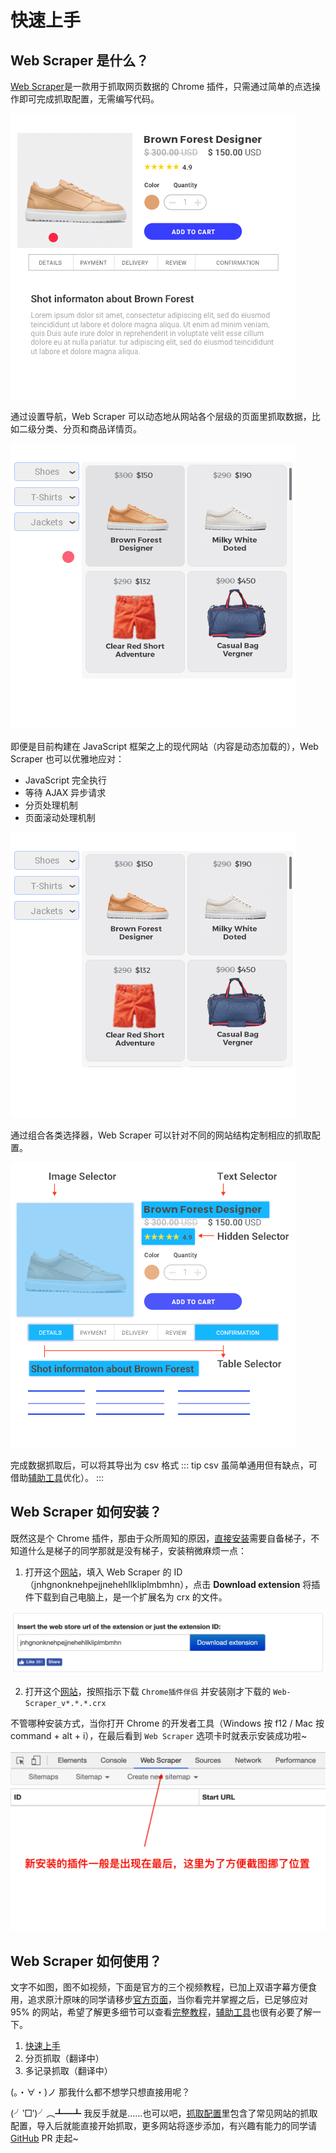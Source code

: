 # 快速上手
## Web Scraper 是什么？
[Web Scraper](https://www.webscraper.io/)是一款用于抓取网页数据的 Chrome 插件，只需通过简单的点选操作即可完成抓取配置，无需编写代码。

![Point and click interface](./interface.gif)

通过设置导航，Web Scraper 可以动态地从网站各个层级的页面里抓取数据，比如二级分类、分页和商品详情页。

![Extract data from dynamic web sites](./dynamic.gif)

即便是目前构建在 JavaScript 框架之上的现代网站（内容是动态加载的），Web Scraper 也可以优雅地应对：
- JavaScript 完全执行
- 等待 AJAX 异步请求
- 分页处理机制
- 页面滚动处理机制

![Built for the modern web](./more.gif)

通过组合各类选择器，Web Scraper 可以针对不同的网站结构定制相应的抓取配置。

![Modular selector system](./selector.png)

完成数据抓取后，可以将其导出为 csv 格式
::: tip
csv 虽简单通用但有缺点，可借助[辅助工具](/tool/)优化）。
:::

## Web Scraper 如何安装？
既然这是个 Chrome 插件，那由于众所周知的原因，[直接安装](https://chrome.google.com/webstore/detail/web-scraper/jnhgnonknehpejjnehehllkliplmbmhn?hl=en)需要自备梯子，不知道什么是梯子的同学那就是没有梯子，安装稍微麻烦一点：
1. 打开这个[网站](https://chrome-extension-downloader.com/)，填入 Web Scraper 的 ID（jnhgnonknehpejjnehehllkliplmbmhn），点击 **Download extension** 将插件下载到自己电脑上，是一个扩展名为 crx 的文件。

![Download extension](./crx.png)

2. 打开这个[网站](http://www.webappbus.com/)，按照指示下载 `Chrome插件伴侣` 并安装刚才下载的 `Web-Scraper_v*.*.*.crx`

不管哪种安装方式，当你打开 Chrome 的开发者工具（Windows 按 f12 / Mac 按 command + alt + i），在最后看到 `Web Scraper` 选项卡时就表示安装成功啦~

![Dev Tool Tab](./devtool.png)

## Web Scraper 如何使用？
文字不如图，图不如视频，下面是官方的三个视频教程，已加上双语字幕方便食用，追求原汁原味的同学请移步[官方页面](https://www.webscraper.io/tutorials)，当你看完并掌握之后，已足够应对 95% 的网站，希望了解更多细节可以查看[完整教程](/tutorial/)，[辅助工具](/tool/)也很有必要了解一下。

1. [快速上手](https://www.bilibili.com/video/av55260570/)
2. 分页抓取（翻译中）
3. 多记录抓取（翻译中）

(。・∀・)ノ 那我什么都不想学只想直接用呢？

(╯‵□′)╯︵┻━┻ 我反手就是……也可以吧，[抓取配置](/sitemap/)里包含了常见网站的抓取配置，导入后就能直接开始抓取，更多网站将逐步添加，有兴趣有能力的同学请 [GitHub](https://github.com/onedayl/wst) PR 走起~
